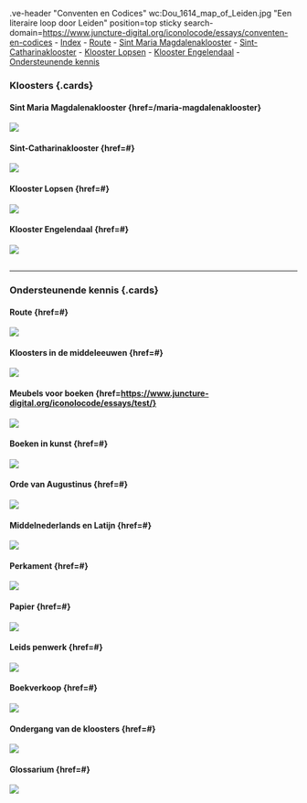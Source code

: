 .ve-header "Conventen en Codices" wc:Dou_1614_map_of_Leiden.jpg "Een literaire loop door Leiden" position=top sticky search-domain=https://www.juncture-digital.org/iconolocode/essays/conventen-en-codices 
    - [Index](/)
    - [Route](/)
    - [Sint Maria Magdalenaklooster](/maria-magdalenaklooster)
    - [Sint-Catharinaklooster](/catharinaklooster)
    - [Klooster Lopsen](/)
    - [Klooster Engelendaal](/klooster-engelendaal)
    - [Ondersteunende kennis](/)

### Kloosters {.cards}

#### Sint Maria Magdalenaklooster {href=/maria-magdalenaklooster}
![](https://iiif.juncture-digital.org/thumbnail/gh:iconolocode/media/LTK_336-CC-BY.jpg)

#### Sint-Catharinaklooster {href=#}
![](https://iiif.juncture-digital.org/thumbnail/gh:iconolocode/media/Csg_135-CC-BY-NC-SA.jpg)

#### Klooster Lopsen {href=#}
![](https://images.memorix.nl/lei/thumb/fullsize/e5ac43e8-3b5e-8528-a82b-62fee58d0836.jpg)

#### Klooster Engelendaal {href=#}
![](https://www.alvin-portal.org/alvin/attachment/record/alvin-record:14542/ATTACHMENT-0015)

##
---

### Ondersteunende kennis {.cards}

#### Route {href=#}
![](https://iiif.juncture-digital.org/thumbnail/wc:)

#### Kloosters in de middeleeuwen {href=#}
![](https://iiif.juncture-digital.org/thumbnail/wc:)

#### Meubels voor boeken {href=https://www.juncture-digital.org/iconolocode/essays/test/}
![](https://iiif.juncture-digital.org/thumbnail/gh:iconolocode/media/Lessenaar_thumbnail-CC0.jpg)

#### Boeken in kunst {href=#}
![](https://iiif.juncture-digital.org/thumbnail/wc:)

#### Orde van Augustinus {href=#}
![](https://iiif.juncture-digital.org/thumbnail/wc:)

#### Middelnederlands en Latijn {href=#}
![](https://iiif.juncture-digital.org/thumbnail/wc:)

#### Perkament {href=#}
![](https://iiif.juncture-digital.org/thumbnail/wc:)

#### Papier {href=#}
![](https://iiif.juncture-digital.org/thumbnail/wc:)

#### Leids penwerk {href=#}
![](https://iiif.juncture-digital.org/thumbnail/wc:)

#### Boekverkoop {href=#}
![](https://iiif.juncture-digital.org/thumbnail/wc:)

#### Ondergang van de kloosters {href=#}
![](https://iiif.juncture-digital.org/thumbnail/wc:)

#### Glossarium {href=#}
![](https://iiif.juncture-digital.org/thumbnail/wc:)

